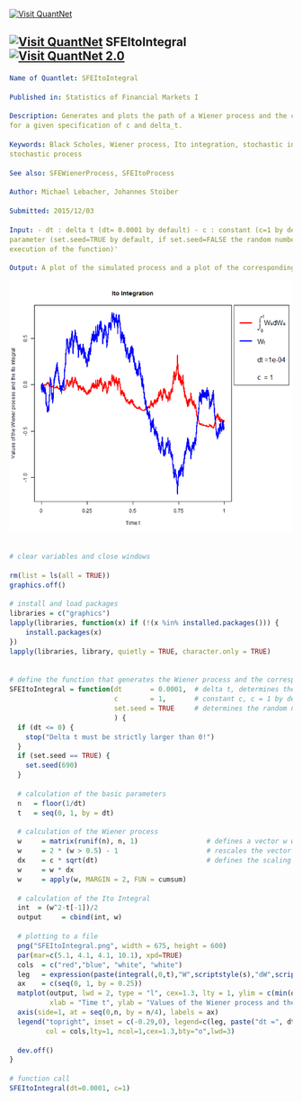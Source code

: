 
[<img src="https://github.com/QuantLet/Styleguide-and-Validation-procedure/blob/master/pictures/banner.png" alt="Visit QuantNet">](http://quantlet.de/index.php?p=info)

## [<img src="https://github.com/QuantLet/Styleguide-and-Validation-procedure/blob/master/pictures/qloqo.png" alt="Visit QuantNet">](http://quantlet.de/) **SFEItoIntegral** [<img src="https://github.com/QuantLet/Styleguide-and-Validation-procedure/blob/master/pictures/QN2.png" width="60" alt="Visit QuantNet 2.0">](http://quantlet.de/d3/ia)

```yaml
Name of Quantlet: SFEItoIntegral

Published in: Statistics of Financial Markets I

Description: Generates and plots the path of a Wiener process and the corresponding Ito Integral
for a given specification of c and delta_t.

Keywords: Black Scholes, Wiener process, Ito integration, stochastic integration, times series,
stochastic process

See also: SFEWienerProcess, SFEItoProcess

Author: Michael Lebacher, Johannes Stoiber

Submitted: 2015/12/03

Input: - dt : delta t (dt= 0.0001 by default) - c : constant (c=1 by default) - set.seed : 'logical
parameter (set.seed=TRUE by default, if set.seed=FALSE the random numbers do change with repeated
execution of the function)'

Output: A plot of the simulated process and a plot of the corresponding Ito Integral
```

![Picture1](SFEItoIntegral.png)


```r

# clear variables and close windows

rm(list = ls(all = TRUE))
graphics.off()

# install and load packages
libraries = c("graphics")
lapply(libraries, function(x) if (!(x %in% installed.packages())) {
    install.packages(x)
})
lapply(libraries, library, quietly = TRUE, character.only = TRUE)


# define the function that generates the Wiener process and the corresponding Ito integral
SFEItoIntegral = function(dt       = 0.0001,  # delta t, determines the length of the step size
                          c        = 1,       # constant c, c = 1 by default
                          set.seed = TRUE     # determines the random numbers generation
                          ) {
  if (dt <= 0) {
    stop("Delta t must be strictly larger than 0!")
  }
  if (set.seed == TRUE) {
    set.seed(690)
  }
  
  # calculation of the basic parameters
  n   = floor(1/dt)                              
  t   = seq(0, 1, by = dt)                                   
  
  # calculation of the Wiener process
  w     = matrix(runif(n), n, 1)                 # defines a vector w which contains values randomly choosen greater or smaller than zero
  w     = 2 * (w > 0.5) - 1                      # rescales the vector w to -1 or 1
  dx    = c * sqrt(dt)                           # defines the scaling factor dx
  w 	= w * dx                                   
  w 	= apply(w, MARGIN = 2, FUN = cumsum)
  
  # calculation of the Ito Integral 
  int  = (w^2-t[-1])/2
  output 	 = cbind(int, w)
  
  # plotting to a file
  png("SFEItoIntegral.png", width = 675, height = 600) 
  par(mar=c(5.1, 4.1, 4.1, 10.1), xpd=TRUE)
  cols  = c("red","blue", "white", "white")
  leg   = expression(paste(integral(,0,t),"W",scriptstyle(s),"dW",scriptstyle(s),sep=""),paste("W",scriptstyle(t),sep=""))
  ax    = c(seq(0, 1, by = 0.25)) 
  matplot(output, lwd = 2, type = "l", cex=1.3, lty = 1, ylim = c(min(output), max(output)), col = cols, main = "Ito Integration", 
		  xlab = "Time t", ylab = "Values of the Wiener process and the Ito integral", xaxt="n")
  axis(side=1, at = seq(0,n, by = n/4), labels = ax)
  legend("topright", inset = c(-0.29,0), legend=c(leg, paste("dt =", dt, sep=""),paste("c  = ", c, sep="")),
		 col = cols,lty=1, ncol=1,cex=1.3,bty="o",lwd=3)
  
  dev.off()
}

# function call
SFEItoIntegral(dt=0.0001, c=1) 

```

